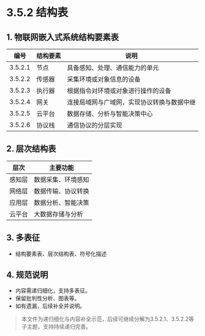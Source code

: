 # 3.5.2 结构表

## 1. 物联网嵌入式系统结构要素表

| 编号 | 结构要素 | 说明 |
|------|----------|------|
| 3.5.2.1 | 节点 | 具备感知、处理、通信能力的单元 |
| 3.5.2.2 | 传感器 | 采集环境或对象信息的设备 |
| 3.5.2.3 | 执行器 | 根据指令对环境或对象进行操作的设备 |
| 3.5.2.4 | 网关 | 连接局域网与广域网，实现协议转换与数据中继 |
| 3.5.2.5 | 云平台 | 数据存储、分析与智能决策中心 |
| 3.5.2.6 | 协议栈 | 通信协议的分层实现 |

## 2. 层次结构表

| 层次 | 主要功能 |
|------|----------|
| 感知层 | 数据采集、环境感知 |
| 网络层 | 数据传输、协议转换 |
| 应用层 | 数据分析、智能决策 |
| 云平台 | 大数据存储与分析 |

## 3. 多表征

- 结构要素表、层次结构表、符号化描述

## 4. 规范说明

- 内容需递归细化，支持多表征。
- 保留批判性分析、图表等。
- 如有遗漏，后续补全并说明。

> 本文件为递归细化与内容补全示范，后续可继续分解为3.5.2.1、3.5.2.2等子主题，支持持续递归完善。
